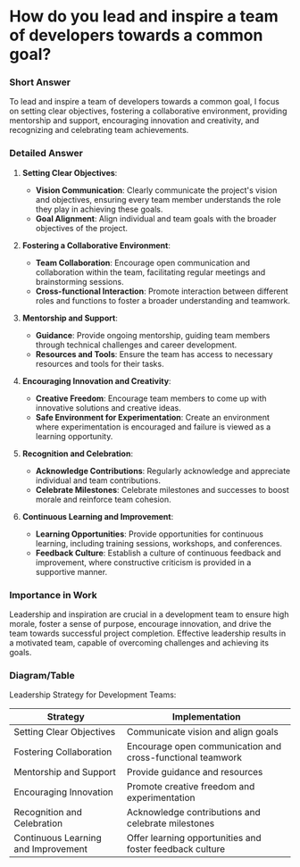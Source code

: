 # How do you lead and inspire a team of developers towards a common goal?

### Short Answer
To lead and inspire a team of developers towards a common goal, I focus on setting clear objectives, fostering a collaborative environment, providing mentorship and support, encouraging innovation and creativity, and recognizing and celebrating team achievements.

### Detailed Answer
1. **Setting Clear Objectives**:
    - **Vision Communication**: Clearly communicate the project's vision and objectives, ensuring every team member understands the role they play in achieving these goals.
    - **Goal Alignment**: Align individual and team goals with the broader objectives of the project.

2. **Fostering a Collaborative Environment**:
    - **Team Collaboration**: Encourage open communication and collaboration within the team, facilitating regular meetings and brainstorming sessions.
    - **Cross-functional Interaction**: Promote interaction between different roles and functions to foster a broader understanding and teamwork.

3. **Mentorship and Support**:
    - **Guidance**: Provide ongoing mentorship, guiding team members through technical challenges and career development.
    - **Resources and Tools**: Ensure the team has access to necessary resources and tools for their tasks.

4. **Encouraging Innovation and Creativity**:
    - **Creative Freedom**: Encourage team members to come up with innovative solutions and creative ideas.
    - **Safe Environment for Experimentation**: Create an environment where experimentation is encouraged and failure is viewed as a learning opportunity.

5. **Recognition and Celebration**:
    - **Acknowledge Contributions**: Regularly acknowledge and appreciate individual and team contributions.
    - **Celebrate Milestones**: Celebrate milestones and successes to boost morale and reinforce team cohesion.

6. **Continuous Learning and Improvement**:
    - **Learning Opportunities**: Provide opportunities for continuous learning, including training sessions, workshops, and conferences.
    - **Feedback Culture**: Establish a culture of continuous feedback and improvement, where constructive criticism is provided in a supportive manner.

### Importance in Work
Leadership and inspiration are crucial in a development team to ensure high morale, foster a sense of purpose, encourage innovation, and drive the team towards successful project completion. Effective leadership results in a motivated team, capable of overcoming challenges and achieving its goals.

### Diagram/Table
Leadership Strategy for Development Teams:

| Strategy                          | Implementation                                      |
|-----------------------------------|-----------------------------------------------------|
| Setting Clear Objectives          | Communicate vision and align goals                  |
| Fostering Collaboration           | Encourage open communication and cross-functional teamwork |
| Mentorship and Support            | Provide guidance and resources                      |
| Encouraging Innovation            | Promote creative freedom and experimentation        |
| Recognition and Celebration       | Acknowledge contributions and celebrate milestones  |
| Continuous Learning and Improvement| Offer learning opportunities and foster feedback culture |
